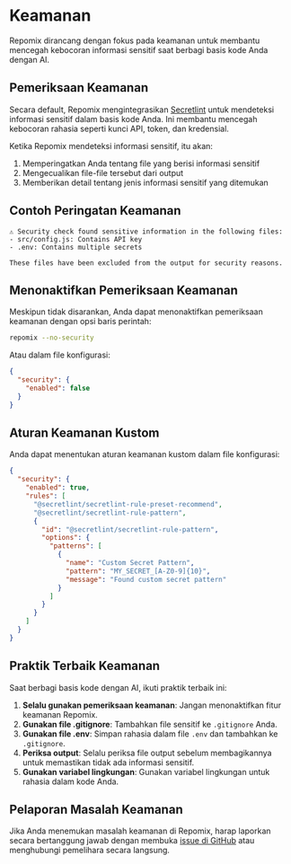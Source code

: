 # Keamanan

<script setup>
import HomeBadges from '../../../components/HomeBadges.vue'
</script>

<HomeBadges />

Repomix dirancang dengan fokus pada keamanan untuk membantu mencegah kebocoran informasi sensitif saat berbagi basis kode Anda dengan AI.

## Pemeriksaan Keamanan

Secara default, Repomix mengintegrasikan [Secretlint](https://github.com/secretlint/secretlint) untuk mendeteksi informasi sensitif dalam basis kode Anda. Ini membantu mencegah kebocoran rahasia seperti kunci API, token, dan kredensial.

Ketika Repomix mendeteksi informasi sensitif, itu akan:

1. Memperingatkan Anda tentang file yang berisi informasi sensitif
2. Mengecualikan file-file tersebut dari output
3. Memberikan detail tentang jenis informasi sensitif yang ditemukan

## Contoh Peringatan Keamanan

```
⚠️ Security check found sensitive information in the following files:
- src/config.js: Contains API key
- .env: Contains multiple secrets

These files have been excluded from the output for security reasons.
```

## Menonaktifkan Pemeriksaan Keamanan

Meskipun tidak disarankan, Anda dapat menonaktifkan pemeriksaan keamanan dengan opsi baris perintah:

```bash
repomix --no-security
```

Atau dalam file konfigurasi:

```json
{
  "security": {
    "enabled": false
  }
}
```

## Aturan Keamanan Kustom

Anda dapat menentukan aturan keamanan kustom dalam file konfigurasi:

```json
{
  "security": {
    "enabled": true,
    "rules": [
      "@secretlint/secretlint-rule-preset-recommend",
      "@secretlint/secretlint-rule-pattern",
      {
        "id": "@secretlint/secretlint-rule-pattern",
        "options": {
          "patterns": [
            {
              "name": "Custom Secret Pattern",
              "pattern": "MY_SECRET_[A-Z0-9]{10}",
              "message": "Found custom secret pattern"
            }
          ]
        }
      }
    ]
  }
}
```

## Praktik Terbaik Keamanan

Saat berbagi basis kode dengan AI, ikuti praktik terbaik ini:

1. **Selalu gunakan pemeriksaan keamanan**: Jangan menonaktifkan fitur keamanan Repomix.
2. **Gunakan file .gitignore**: Tambahkan file sensitif ke `.gitignore` Anda.
3. **Gunakan file .env**: Simpan rahasia dalam file `.env` dan tambahkan ke `.gitignore`.
4. **Periksa output**: Selalu periksa file output sebelum membagikannya untuk memastikan tidak ada informasi sensitif.
5. **Gunakan variabel lingkungan**: Gunakan variabel lingkungan untuk rahasia dalam kode Anda.

## Pelaporan Masalah Keamanan

Jika Anda menemukan masalah keamanan di Repomix, harap laporkan secara bertanggung jawab dengan membuka [issue di GitHub](https://github.com/yamadashy/repomix/issues) atau menghubungi pemelihara secara langsung.
